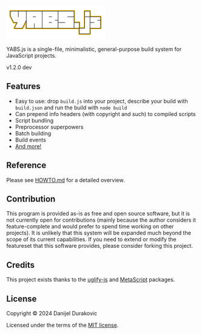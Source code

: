 ![YABS.js](/logo.png?raw=true)

YABS.js is a single-file, minimalistic, general-purpose build system for JavaScript projects.

v1.2.0 dev

## Features

- Easy to use: drop `build.js` into your project, describe your build with `build.json` and run the build with `node build`
- Can prepend info headers (with copyright and such) to compiled scripts
- Script bundling
- Preprocessor superpowers
- Batch building
- Build events
- [And more!](/HOWTO.md)

## Reference

Please see [HOWTO.md](/HOWTO.md) for a detailed overview.

## Contribution

This program is provided as-is as free and open source software, but it is not currently open for contributions (mainly because the author considers it feature-complete and would prefer to spend time working on other projects). It is unlikely that this system will be expanded much beyond the scope of its current capabilities. If you need to extend or modify the featureset that this software provides, please consider forking this project.

## Credits

This project exists thanks to the [uglify-js](https://www.npmjs.com/package/uglify-js) and [MetaScript](https://www.npmjs.com/package/metascript) packages.

## License

Copyright © 2024 Danijel Durakovic

Licensed under the terms of the [MIT license](LICENSE).